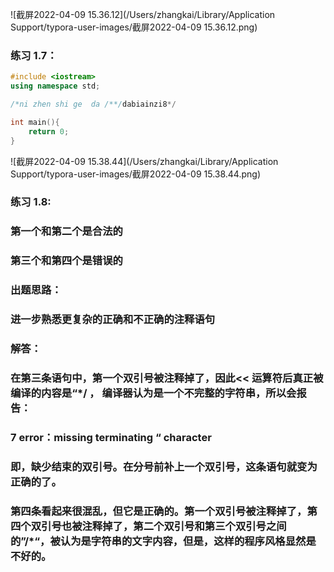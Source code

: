 ![截屏2022-04-09 15.36.12](/Users/zhangkai/Library/Application Support/typora-user-images/截屏2022-04-09 15.36.12.png)

### 练习 1.7：

```cpp
#include <iostream>
using namespace std;

/*ni zhen shi ge  da /**/dabiainzi8*/

int main(){
    return 0;
}
```

![截屏2022-04-09 15.38.44](/Users/zhangkai/Library/Application Support/typora-user-images/截屏2022-04-09 15.38.44.png)





### 练习 1.8:

### 第一个和第二个是合法的

### 第三个和第四个是错误的



### 出题思路：

### 进一步熟悉更复杂的正确和不正确的注释语句



### 解答：

### 在第三条语句中，第一个双引号被注释掉了，因此<< 运算符后真正被编译的内容是“*/ ， 编译器认为是一个不完整的字符串，所以会报告：

### 	7 error：missing terminating “ character

### 	即，缺少结束的双引号。在分号前补上一个双引号，这条语句就变为正确的了。

### 	第四条看起来很混乱，但它是正确的。第一个双引号被注释掉了，第四个双引号也被注释掉了，第二个双引号和第三个双引号之间的”/*“，被认为是字符串的文字内容，但是，这样的程序风格显然是不好的。